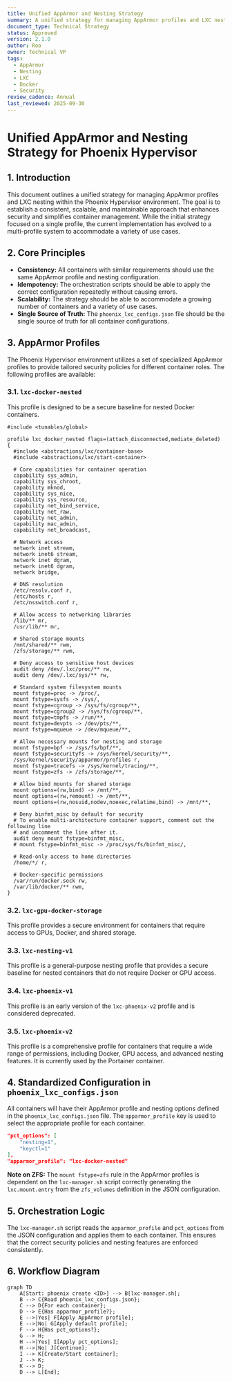 ```yaml
---
title: Unified AppArmor and Nesting Strategy
summary: A unified strategy for managing AppArmor profiles and LXC nesting in the Phoenix Hypervisor environment.
document_type: Technical Strategy
status: Approved
version: 2.1.0
author: Roo
owner: Technical VP
tags:
  - AppArmor
  - Nesting
  - LXC
  - Docker
  - Security
review_cadence: Annual
last_reviewed: 2025-09-30
---
```


# Unified AppArmor and Nesting Strategy for Phoenix Hypervisor

## 1. Introduction

This document outlines a unified strategy for managing AppArmor profiles and LXC nesting within the Phoenix Hypervisor environment. The goal is to establish a consistent, scalable, and maintainable approach that enhances security and simplifies container management. While the initial strategy focused on a single profile, the current implementation has evolved to a multi-profile system to accommodate a variety of use cases.

## 2. Core Principles

*   **Consistency:** All containers with similar requirements should use the same AppArmor profile and nesting configuration.
*   **Idempotency:** The orchestration scripts should be able to apply the correct configuration repeatedly without causing errors.
*   **Scalability:** The strategy should be able to accommodate a growing number of containers and a variety of use cases.
*   **Single Source of Truth:** The `phoenix_lxc_configs.json` file should be the single source of truth for all container configurations.

## 3. AppArmor Profiles

The Phoenix Hypervisor environment utilizes a set of specialized AppArmor profiles to provide tailored security policies for different container roles. The following profiles are available:

### 3.1. `lxc-docker-nested`

This profile is designed to be a secure baseline for nested Docker containers.

```
#include <tunables/global>

profile lxc_docker_nested flags=(attach_disconnected,mediate_deleted) {
  #include <abstractions/lxc/container-base>
  #include <abstractions/lxc/start-container>

  # Core capabilities for container operation
  capability sys_admin,
  capability sys_chroot,
  capability mknod,
  capability sys_nice,
  capability sys_resource,
  capability net_bind_service,
  capability net_raw,
  capability net_admin,
  capability mac_admin,
  capability net_broadcast,

  # Network access
  network inet stream,
  network inet6 stream,
  network inet dgram,
  network inet6 dgram,
  network bridge,

  # DNS resolution
  /etc/resolv.conf r,
  /etc/hosts r,
  /etc/nsswitch.conf r,

  # Allow access to networking libraries
  /lib/** mr,
  /usr/lib/** mr,

  # Shared storage mounts
  /mnt/shared/** rwm,
  /zfs/storage/** rwm,

  # Deny access to sensitive host devices
  audit deny /dev/.lxc/proc/** rw,
  audit deny /dev/.lxc/sys/** rw,

  # Standard system filesystem mounts
  mount fstype=proc -> /proc/,
  mount fstype=sysfs -> /sys/,
  mount fstype=cgroup -> /sys/fs/cgroup/**,
  mount fstype=cgroup2 -> /sys/fs/cgroup/**,
  mount fstype=tmpfs -> /run/**,
  mount fstype=devpts -> /dev/pts/**,
  mount fstype=mqueue -> /dev/mqueue/**,

  # Allow necessary mounts for nesting and storage
  mount fstype=bpf -> /sys/fs/bpf/**,
  mount fstype=securityfs -> /sys/kernel/security/**,
  /sys/kernel/security/apparmor/profiles r,
  mount fstype=tracefs -> /sys/kernel/tracing/**,
  mount fstype=zfs -> /zfs/storage/**,

  # Allow bind mounts for shared storage
  mount options=(rw,bind) -> /mnt/**,
  mount options=(rw,remount) -> /mnt/**,
  mount options=(rw,nosuid,nodev,noexec,relatime,bind) -> /mnt/**,

  # Deny binfmt_misc by default for security
  # To enable multi-architecture container support, comment out the following line
  # and uncomment the line after it.
  audit deny mount fstype=binfmt_misc,
  # mount fstype=binfmt_misc -> /proc/sys/fs/binfmt_misc/,

  # Read-only access to home directories
  /home/*/ r,

  # Docker-specific permissions
  /var/run/docker.sock rw,
  /var/lib/docker/** rwm,
}
```

### 3.2. `lxc-gpu-docker-storage`

This profile provides a secure environment for containers that require access to GPUs, Docker, and shared storage.

### 3.3. `lxc-nesting-v1`

This profile is a general-purpose nesting profile that provides a secure baseline for nested containers that do not require Docker or GPU access.

### 3.4. `lxc-phoenix-v1`

This profile is an early version of the `lxc-phoenix-v2` profile and is considered deprecated.

### 3.5. `lxc-phoenix-v2`

This profile is a comprehensive profile for containers that require a wide range of permissions, including Docker, GPU access, and advanced nesting features. It is currently used by the Portainer container.

## 4. Standardized Configuration in `phoenix_lxc_configs.json`

All containers will have their AppArmor profile and nesting options defined in the `phoenix_lxc_configs.json` file. The `apparmor_profile` key is used to select the appropriate profile for each container.

```json
"pct_options": [
    "nesting=1",
    "keyctl=1"
],
"apparmor_profile": "lxc-docker-nested"
```

**Note on ZFS:** The `mount fstype=zfs` rule in the AppArmor profiles is dependent on the `lxc-manager.sh` script correctly generating the `lxc.mount.entry` from the `zfs_volumes` definition in the JSON configuration.

## 5. Orchestration Logic

The `lxc-manager.sh` script reads the `apparmor_profile` and `pct_options` from the JSON configuration and applies them to each container. This ensures that the correct security policies and nesting features are enforced consistently.

## 6. Workflow Diagram

```mermaid
graph TD
    A[Start: phoenix create <ID>] --> B[lxc-manager.sh];
    B --> C{Read phoenix_lxc_configs.json};
    C --> D{For each container};
    D --> E{Has apparmor_profile?};
    E -->|Yes| F[Apply AppArmor profile];
    E -->|No| G[Apply default profile];
    F --> H{Has pct_options?};
    G --> H;
    H -->|Yes| I[Apply pct_options];
    H -->|No| J[Continue];
    I --> K[Create/Start container];
    J --> K;
    K --> D;
    D --> L[End];